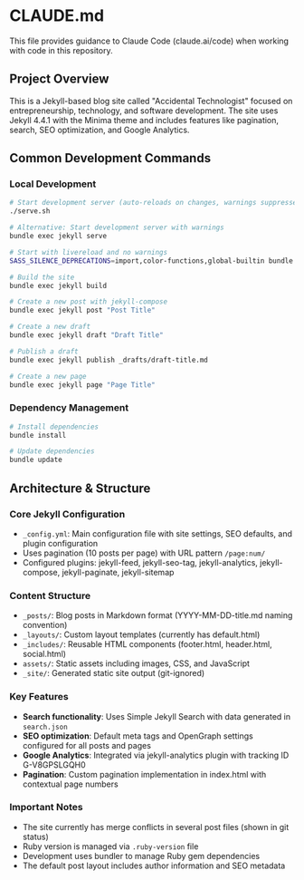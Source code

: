 # CLAUDE.md

This file provides guidance to Claude Code (claude.ai/code) when working with code in this repository.

## Project Overview

This is a Jekyll-based blog site called "Accidental Technologist" focused on entrepreneurship, technology, and software development. The site uses Jekyll 4.4.1 with the Minima theme and includes features like pagination, search, SEO optimization, and Google Analytics.

## Common Development Commands

### Local Development
```bash
# Start development server (auto-reloads on changes, warnings suppressed)
./serve.sh

# Alternative: Start development server with warnings
bundle exec jekyll serve

# Start with livereload and no warnings
SASS_SILENCE_DEPRECATIONS=import,color-functions,global-builtin bundle exec jekyll serve --livereload

# Build the site
bundle exec jekyll build

# Create a new post with jekyll-compose
bundle exec jekyll post "Post Title"

# Create a new draft
bundle exec jekyll draft "Draft Title"

# Publish a draft
bundle exec jekyll publish _drafts/draft-title.md

# Create a new page
bundle exec jekyll page "Page Title"
```

### Dependency Management
```bash
# Install dependencies
bundle install

# Update dependencies
bundle update
```

## Architecture & Structure

### Core Jekyll Configuration
- `_config.yml`: Main configuration file with site settings, SEO defaults, and plugin configuration
- Uses pagination (10 posts per page) with URL pattern `/page:num/`
- Configured plugins: jekyll-feed, jekyll-seo-tag, jekyll-analytics, jekyll-compose, jekyll-paginate, jekyll-sitemap

### Content Structure
- `_posts/`: Blog posts in Markdown format (YYYY-MM-DD-title.md naming convention)
- `_layouts/`: Custom layout templates (currently has default.html)
- `_includes/`: Reusable HTML components (footer.html, header.html, social.html)
- `assets/`: Static assets including images, CSS, and JavaScript
- `_site/`: Generated static site output (git-ignored)

### Key Features
- **Search functionality**: Uses Simple Jekyll Search with data generated in `search.json`
- **SEO optimization**: Default meta tags and OpenGraph settings configured for all posts and pages
- **Google Analytics**: Integrated via jekyll-analytics plugin with tracking ID G-V8GPSLGQH0
- **Pagination**: Custom pagination implementation in index.html with contextual page numbers

### Important Notes
- The site currently has merge conflicts in several post files (shown in git status)
- Ruby version is managed via `.ruby-version` file
- Development uses bundler to manage Ruby gem dependencies
- The default post layout includes author information and SEO metadata